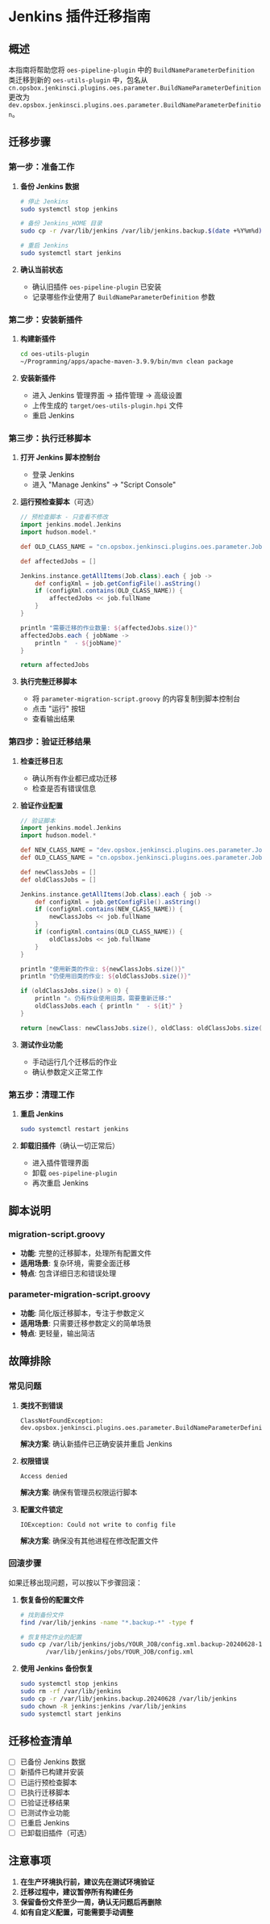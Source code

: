 # Jenkins 插件迁移指南

## 概述
本指南将帮助您将 `oes-pipeline-plugin` 中的 `BuildNameParameterDefinition` 类迁移到新的 `oes-utils-plugin` 中，包名从 `cn.opsbox.jenkinsci.plugins.oes.parameter.BuildNameParameterDefinition` 更改为 `dev.opsbox.jenkinsci.plugins.oes.parameter.BuildNameParameterDefinition`。

## 迁移步骤

### 第一步：准备工作

1. **备份 Jenkins 数据**
   ```bash
   # 停止 Jenkins
   sudo systemctl stop jenkins
   
   # 备份 Jenkins_HOME 目录
   sudo cp -r /var/lib/jenkins /var/lib/jenkins.backup.$(date +%Y%m%d)
   
   # 重启 Jenkins
   sudo systemctl start jenkins
   ```

2. **确认当前状态**
   - 确认旧插件 `oes-pipeline-plugin` 已安装
   - 记录哪些作业使用了 `BuildNameParameterDefinition` 参数

### 第二步：安装新插件

1. **构建新插件**
   ```bash
   cd oes-utils-plugin
   ~/Programming/apps/apache-maven-3.9.9/bin/mvn clean package
   ```

2. **安装新插件**
   - 进入 Jenkins 管理界面 → 插件管理 → 高级设置
   - 上传生成的 `target/oes-utils-plugin.hpi` 文件
   - 重启 Jenkins

### 第三步：执行迁移脚本

1. **打开 Jenkins 脚本控制台**
   - 登录 Jenkins
   - 进入 "Manage Jenkins" → "Script Console"

2. **运行预检查脚本**（可选）
   ```groovy
   // 预检查脚本 - 只查看不修改
   import jenkins.model.Jenkins
   import hudson.model.*
   
   def OLD_CLASS_NAME = "cn.opsbox.jenkinsci.plugins.oes.parameter.JobBuildNameParameterDefinition"
   
   def affectedJobs = []
   
   Jenkins.instance.getAllItems(Job.class).each { job ->
       def configXml = job.getConfigFile().asString()
       if (configXml.contains(OLD_CLASS_NAME)) {
           affectedJobs << job.fullName
       }
   }
   
   println "需要迁移的作业数量: ${affectedJobs.size()}"
   affectedJobs.each { jobName ->
       println "  - ${jobName}"
   }
   
   return affectedJobs
   ```

3. **执行完整迁移脚本**
   - 将 `parameter-migration-script.groovy` 的内容复制到脚本控制台
   - 点击 "运行" 按钮
   - 查看输出结果

### 第四步：验证迁移结果

1. **检查迁移日志**
   - 确认所有作业都已成功迁移
   - 检查是否有错误信息

2. **验证作业配置**
   ```groovy
   // 验证脚本
   import jenkins.model.Jenkins
   import hudson.model.*
   
   def NEW_CLASS_NAME = "dev.opsbox.jenkinsci.plugins.oes.parameter.JobBuildNameParameterDefinition"
   def OLD_CLASS_NAME = "cn.opsbox.jenkinsci.plugins.oes.parameter.JobBuildNameParameterDefinition"
   
   def newClassJobs = []
   def oldClassJobs = []
   
   Jenkins.instance.getAllItems(Job.class).each { job ->
       def configXml = job.getConfigFile().asString()
       if (configXml.contains(NEW_CLASS_NAME)) {
           newClassJobs << job.fullName
       }
       if (configXml.contains(OLD_CLASS_NAME)) {
           oldClassJobs << job.fullName
       }
   }
   
   println "使用新类的作业: ${newClassJobs.size()}"
   println "仍使用旧类的作业: ${oldClassJobs.size()}"
   
   if (oldClassJobs.size() > 0) {
       println "⚠️ 仍有作业使用旧类，需要重新迁移:"
       oldClassJobs.each { println "  - ${it}" }
   }
   
   return [newClass: newClassJobs.size(), oldClass: oldClassJobs.size()]
   ```

3. **测试作业功能**
   - 手动运行几个迁移后的作业
   - 确认参数定义正常工作

### 第五步：清理工作

1. **重启 Jenkins**
   ```bash
   sudo systemctl restart jenkins
   ```

2. **卸载旧插件**（确认一切正常后）
   - 进入插件管理界面
   - 卸载 `oes-pipeline-plugin`
   - 再次重启 Jenkins

## 脚本说明

### migration-script.groovy
- **功能**: 完整的迁移脚本，处理所有配置文件
- **适用场景**: 复杂环境，需要全面迁移
- **特点**: 包含详细日志和错误处理

### parameter-migration-script.groovy
- **功能**: 简化版迁移脚本，专注于参数定义
- **适用场景**: 只需要迁移参数定义的简单场景
- **特点**: 更轻量，输出简洁

## 故障排除

### 常见问题

1. **类找不到错误**
   ```
   ClassNotFoundException: dev.opsbox.jenkinsci.plugins.oes.parameter.BuildNameParameterDefinition
   ```
   **解决方案**: 确认新插件已正确安装并重启 Jenkins

2. **权限错误**
   ```
   Access denied
   ```
   **解决方案**: 确保有管理员权限运行脚本

3. **配置文件锁定**
   ```
   IOException: Could not write to config file
   ```
   **解决方案**: 确保没有其他进程在修改配置文件

### 回滚步骤

如果迁移出现问题，可以按以下步骤回滚：

1. **恢复备份的配置文件**
   ```bash
   # 找到备份文件
   find /var/lib/jenkins -name "*.backup-*" -type f
   
   # 恢复特定作业的配置
   sudo cp /var/lib/jenkins/jobs/YOUR_JOB/config.xml.backup-20240628-123456 \
          /var/lib/jenkins/jobs/YOUR_JOB/config.xml
   ```

2. **使用 Jenkins 备份恢复**
   ```bash
   sudo systemctl stop jenkins
   sudo rm -rf /var/lib/jenkins
   sudo cp -r /var/lib/jenkins.backup.20240628 /var/lib/jenkins
   sudo chown -R jenkins:jenkins /var/lib/jenkins
   sudo systemctl start jenkins
   ```

## 迁移检查清单

- [ ] 已备份 Jenkins 数据
- [ ] 新插件已构建并安装
- [ ] 已运行预检查脚本
- [ ] 已执行迁移脚本
- [ ] 已验证迁移结果
- [ ] 已测试作业功能
- [ ] 已重启 Jenkins
- [ ] 已卸载旧插件（可选）

## 注意事项

1. **在生产环境执行前，建议先在测试环境验证**
2. **迁移过程中，建议暂停所有构建任务**
3. **保留备份文件至少一周，确认无问题后再删除**
4. **如有自定义配置，可能需要手动调整** 